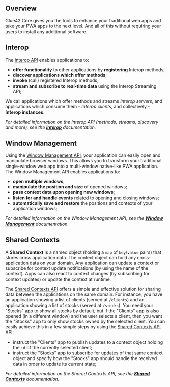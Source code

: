 ## Overview

Glue42 Core gives you the tools to enhance your traditional web apps and take your PWA apps to the next level. And all of this without requiring your users to install any additional software.

## Interop

The [Interop API](../../../reference/core/latest/interop/index.html) enables applications to:

- **offer functionality** to other applications by **registering** Interop methods;
- **discover applications which offer methods**;
- **invoke** (call) registered Interop methods;
- **stream and subscribe to real-time data** using the Interop Streaming API;

We call applications which offer methods and streams *Interop servers*, and applications which consume them - *Interop clients*, and collectively - **Interop instances**.

*For detailed information on the Interop API (methods, streams, discovery and more), see the [**Interop**](../../../glue42-concepts/data-sharing-between-apps/interop/javascript/index.html) documentation.*

## Window Management

Using the [Window Management API](../../../reference/core/latest/windows/index.html), your application can easily open and manipulate browser windows. This allows you to transform your traditional single-window web app into a multi-window native-like PWA application. The Window Management API enables applications to:

- **open multiple windows**;
- **manipulate the position and size** of opened windows;
- **pass context data upon opening new windows**;
- **listen for and handle events** related to opening and closing windows;
- **automatically save and restore** the positions and contexts of your application windows;

*For detailed information on the Window Management API, see the [**Window Management**](../../../glue42-concepts/windows/window-management/javascript/index.html) documentation.*

## Shared Contexts

A **Shared Context** is a named object (holding a `map` of `key`/`value` pairs) that stores cross application data. The context object can hold any cross-application data on your domain. Any application can update a context or subscribe for context update notifications (by using the name of the context). Apps can also react to context changes (by subscribing for context updates) or update the context at runtime.

The [Shared Contexts API](../../../reference/core/latest/shared%20contexts/index.html) offers a simple and effective solution for sharing data between the applications on the same domain. For instance, you have an application showing a list of clients (served at `/clients`) and an application showing a list of stocks (served at `/stocks`). You need your "Stocks" app to show all stocks by default, but if the "Clients" app is also opened (in a different window) and the user selects a client, then you want the "Stocks" app to only show stocks owned by the selected client. You can easily achieve this in a few simple steps by using the [Shared Contexts API](../../../reference/core/latest/shared%20contexts/index.html) API:

- instruct the "Clients" app to publish updates to a context object holding the `id` of the currently selected client;
- instruct the "Stocks" app to subscribe for updates of that same context object and specify how the "Stocks" app should handle the received data in order to update its current state;

*For detailed information on the Shared Contexts API, see the [**Shared Contexts**](../../../glue42-concepts/data-sharing-between-apps/shared-contexts/javascript/index.html) documentation.*